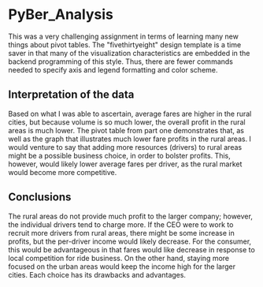 # PyBer_Analysis
This was a very challenging assignment in terms of learning many new things about pivot tables.  The "fivethirtyeight" design template is a time saver in that many of the visualization characteristics are embedded in the backend programming of this style.  Thus, there are fewer commands needed to specify axis and legend formatting and color scheme.
## Interpretation of the data
Based on what I was able to ascertain, average fares are higher in the rural cities, but because volume is so much lower, the overall profit in the rural areas is much lower.  The pivot table from part one demonstrates that, as well as the graph that illustrates much lower fare profits in the rural areas.  I would venture to say that adding more resources (drivers) to rural areas might be a possible business choice, in order to bolster profits.  This, however, would likely lower average fares per driver, as the rural market would become more competitive.
## Conclusions
The rural areas do not provide much profit to the larger company; however, the individual drivers tend to charge more.  If the CEO were to work to recruit more drivers from rural areas, there might be some increase in profits, but the per-driver income would likely decrease.  For the consumer, this would be advantageous in that fares would like decrease in response to local competition for ride business.  On the other hand, staying more focused on the urban areas would keep the income high for the larger cities.  Each choice has its drawbacks and advantages.
